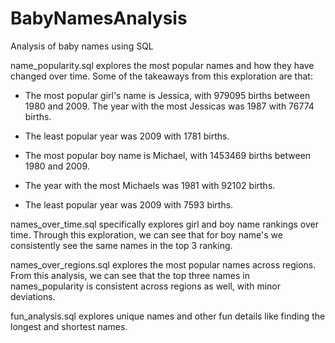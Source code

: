 # BabyNamesAnalysis
Analysis of baby names using SQL


name_popularity.sql explores the most popular names and how they have changed over time. 
Some of the takeaways from this exploration are that:
- The most popular girl's name is Jessica, with 979095 births between 1980 and 2009. 
 The year with the most Jessicas was 1987 with 76774 births.
- The least popular year was 2009 with 1781 births.

- The most popular boy name is Michael, with 1453469 births between 1980 and 2009. 
- The year with the most Michaels was 1981 with 92102 births.
- The least popular year was 2009 with 7593 births.


names_over_time.sql specifically explores girl and boy name rankings over time. 
Through this exploration, we can see that for boy name's we consistently see the same names in the top 3 ranking. 


names_over_regions.sql explores the most popular names across regions. From this analysis, we can see that the top three names in names_popularity
is consistent across regions as well, with minor deviations.

fun_analysis.sql explores unique names and other fun details like finding the longest and shortest names. 
